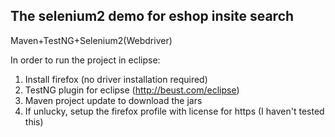 The selenium2 demo for eshop insite search
----------------------
Maven+TestNG+Selenium2(Webdriver)

In order to run the project in eclipse:
1. Install firefox (no driver installation required)
2. TestNG plugin for eclipse (http://beust.com/eclipse)
3. Maven project update to download the jars
4. If unlucky, setup the firefox profile with license for https (I haven't tested this)
